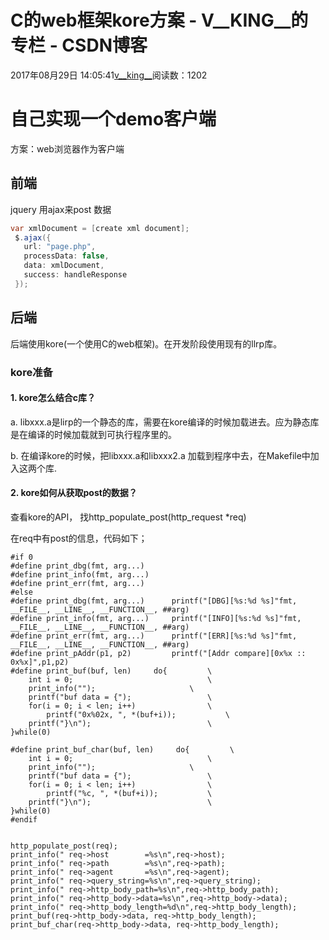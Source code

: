 # C的web框架kore方案 - V__KING__的专栏 - CSDN博客





2017年08月29日 14:05:41[v__king__](https://me.csdn.net/V__KING__)阅读数：1202








# 自己实现一个demo客户端

方案：web浏览器作为客户端

## 前端

jquery 用ajax来post 数据

```java
var xmlDocument = [create xml document];
 $.ajax({
   url: "page.php",
   processData: false,
   data: xmlDocument,
   success: handleResponse
 });
```

## 后端

后端使用kore(一个使用C的web框架)。在开发阶段使用现有的llrp库。

### kore准备

#### 1. kore怎么结合c库？

a. libxxx.a是lirp的一个静态的库，需要在kore编译的时候加载进去。应为静态库是在编译的时候加载就到可执行程序里的。 

b. 在编译kore的时候，把libxxx.a和libxxx2.a 加载到程序中去，在Makefile中加入这两个库.

#### 2. kore如何从获取post的数据？

查看kore的API， 找http_populate_post(http_request *req) 

在req中有post的信息，代码如下；

```
#if 0
#define print_dbg(fmt, arg...)
#define print_info(fmt, arg...)
#define print_err(fmt, arg...)
#else
#define print_dbg(fmt, arg...)      printf("[DBG][%s:%d %s]"fmt, __FILE__, __LINE__, __FUNCTION__, ##arg)
#define print_info(fmt, arg...)     printf("[INFO][%s:%d %s]"fmt, __FILE__, __LINE__, __FUNCTION__, ##arg)
#define print_err(fmt, arg...)      printf("[ERR][%s:%d %s]"fmt, __FILE__, __LINE__, __FUNCTION__, ##arg)
#define print_pAddr(p1, p2)         printf("[Addr compare][0x%x :: 0x%x]",p1,p2)
#define print_buf(buf, len)     do{         \
    int i = 0;                              \
    print_info("");                     \
    printf("buf data = {");                 \
    for(i = 0; i < len; i++)                \
        printf("0x%02x, ", *(buf+i));           \
    printf("}\n");                          \
}while(0)

#define print_buf_char(buf, len)     do{         \
    int i = 0;                              \
    print_info("");                     \
    printf("buf data = {");                 \
    for(i = 0; i < len; i++)                \
        printf("%c, ", *(buf+i));           \
    printf("}\n");                          \
}while(0)
#endif


http_populate_post(req);
print_info(" req->host        =%s\n",req->host);
print_info(" req->path        =%s\n",req->path);
print_info(" req->agent       =%s\n",req->agent);
print_info(" req->query_string=%s\n",req->query_string);
print_info(" req->http_body_path=%s\n",req->http_body_path);
print_info(" req->http_body->data=%s\n",req->http_body->data);
print_info(" req->http_body_length=%d\n",req->http_body_length);
print_buf(req->http_body->data, req->http_body_length);
print_buf_char(req->http_body->data, req->http_body_length);
```



